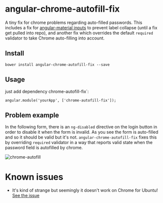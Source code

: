 # angular-chrome-autofill-fix
A tiny fix for chrome problems regarding auto-filled passwords.
This includes a fix for [angular-material inputs](https://material.angularjs.org/latest/demo/input) to prevent label collapse 
(until a fix get pulled into repo), and another fix which overrides the default `required` validator to take Chrome auto-filling into account.

## Install
```
bower install angular-chrome-autofill-fix --save
```
## Usage
just add dependency chrome-autofill-fix`:
```
angular.module('yourApp', ['chrome-autofill-fix']);
```

## Problem example
In the following form, there is an `ng-disabled` directive on the login button in order to disable it when the form is invalid. As you see the form is auto-filled and so it should be valid but it's not. `angular-chrome-autofill-fix` fixes this by overriding `required` validator in a way that reports valid state when the password field is autofilled by chrome.


![chrome-autofill](https://cloud.githubusercontent.com/assets/3150694/15499432/77a0241a-21b9-11e6-86c1-961d2626028f.PNG)

# Known issues
- It's kind of strange but seemingly it doesn't work on Chrome for Ubuntu! [See the issue](https://github.com/alirezamirian/angular-chrome-autofill-fix/issues/3) 
